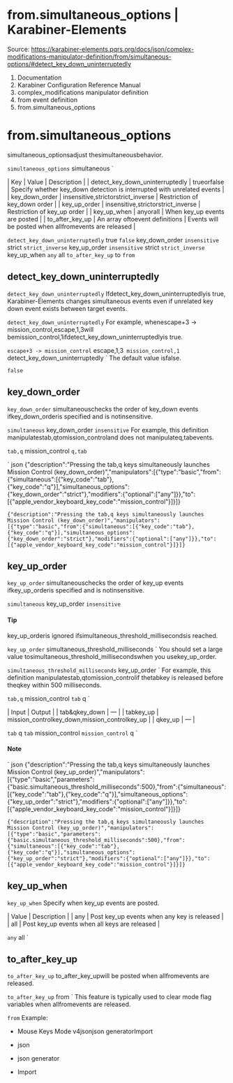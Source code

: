 # from.simultaneous_options | Karabiner-Elements

Source: https://karabiner-elements.pqrs.org/docs/json/complex-modifications-manipulator-definition/from/simultaneous-options/#detect_key_down_uninterruptedly

1. Documentation
1. Karabiner Configuration Reference Manual
1. complex_modifications manipulator definition
1. from event definition
1. from.simultaneous_options

# from.simultaneous_options

simultaneous_optionsadjust thesimultaneousbehavior.

` simultaneous_options ` simultaneous `

| Key | Value | Description |
| detect_key_down_uninterruptedly | trueorfalse | Specify whether key_down detection is interrupted with unrelated events |
| key_down_order | insensitive,strictorstrict_inverse | Restriction of key_down order |
| key_up_order | insensitive,strictorstrict_inverse | Restriction of key_up order |
| key_up_when | anyorall | When key_up events are posted |
| to_after_key_up | An array oftoevent definitions | Events will be posted when allfromevents are released |

` detect_key_down_uninterruptedly ` true ` false ` key_down_order ` insensitive ` strict ` strict_inverse ` key_up_order ` insensitive ` strict ` strict_inverse ` key_up_when ` any ` all ` to_after_key_up ` to ` from `
## detect_key_down_uninterruptedly

` detect_key_down_uninterruptedly ` Ifdetect_key_down_uninterruptedlyis true, Karabiner-Elements changes simultaneous events even if unrelated key down event exists between target events.

` detect_key_down_uninterruptedly ` For example, whenescape+3 -> mission_control,escape,1,3will bemission_control,1ifdetect_key_down_uninterruptedlyis true.

` escape+3 -> mission_control ` escape,1,3` mission_control,1` detect_key_down_uninterruptedly ` The default value isfalse.

` false `
## key_down_order

` key_down_order ` simultaneouschecks the order of key_down events ifkey_down_orderis specified and is notinsensitive.

` simultaneous ` key_down_order ` insensitive ` For example, this definition manipulatestab,qtomission_controland does not manipulateq,tabevents.

` tab,q ` mission_control ` q,tab `

` json
{"description":"Pressing the tab,q keys simultaneously launches Mission Control (key_down_order)","manipulators":[{"type":"basic","from":{"simultaneous":[{"key_code":"tab"},{"key_code":"q"}],"simultaneous_options":{"key_down_order":"strict"},"modifiers":{"optional":["any"]}},"to":[{"apple_vendor_keyboard_key_code":"mission_control"}]}]}

`{"description":"Pressing the tab,q keys simultaneously launches Mission Control (key_down_order)","manipulators":[{"type":"basic","from":{"simultaneous":[{"key_code":"tab"},{"key_code":"q"}],"simultaneous_options":{"key_down_order":"strict"},"modifiers":{"optional":["any"]}},"to":[{"apple_vendor_keyboard_key_code":"mission_control"}]}]}`
## key_up_order

` key_up_order ` simultaneouschecks the order of key_up events ifkey_up_orderis specified and is notinsensitive.

` simultaneous ` key_up_order ` insensitive `
#### Tip

key_up_orderis ignored ifsimultaneous_threshold_millisecondsis reached.

` key_up_order ` simultaneous_threshold_milliseconds ` You should set a large value tosimultaneous_threshold_millisecondswhen you usekey_up_order.

` simultaneous_threshold_milliseconds ` key_up_order ` For example, this definition manipulatestab,qtomission_controlif thetabkey is released before theqkey within 500 milliseconds.

` tab,q ` mission_control ` tab ` q `

| Input | Output |
| tab&qkey_down | — |
| tabkey_up | mission_controlkey_down,mission_controlkey_up |
| qkey_up | — |

` tab ` q ` tab ` mission_control ` mission_control ` q `
#### Note


` json
{"description":"Pressing the tab,q keys simultaneously launches Mission Control (key_up_order)","manipulators":[{"type":"basic","parameters":{"basic.simultaneous_threshold_milliseconds":500},"from":{"simultaneous":[{"key_code":"tab"},{"key_code":"q"}],"simultaneous_options":{"key_up_order":"strict"},"modifiers":{"optional":["any"]}},"to":[{"apple_vendor_keyboard_key_code":"mission_control"}]}]}

`{"description":"Pressing the tab,q keys simultaneously launches Mission Control (key_up_order)","manipulators":[{"type":"basic","parameters":{"basic.simultaneous_threshold_milliseconds":500},"from":{"simultaneous":[{"key_code":"tab"},{"key_code":"q"}],"simultaneous_options":{"key_up_order":"strict"},"modifiers":{"optional":["any"]}},"to":[{"apple_vendor_keyboard_key_code":"mission_control"}]}]}`
## key_up_when

` key_up_when ` Specify when key_up events are posted.


| Value | Description |
| any | Post key_up events when any key is released |
| all | Post key_up events when all keys are released |

` any ` all `
## to_after_key_up

` to_after_key_up ` to_after_key_upwill be posted when allfromevents are released.

` to_after_key_up ` from ` This feature is typically used to clear mode flag variables when allfromevents are released.

` from ` Example:

- Mouse Keys Mode v4jsonjson generatorImport

- json
- json generator
- Import

